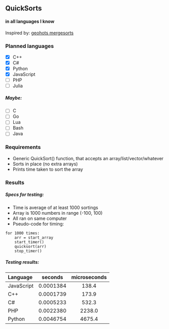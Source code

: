 ## QuickSorts
#### in all languages I know
Inspired by: [geohots mergesorts](https://github.com/geohot/mergesorts)

### Planned languages
- [x] C++
- [x] C#
- [x] Python
- [x] JavaScript
- [ ] PHP
- [ ] Julia

##### Maybe:
- [ ] C
- [ ] Go
- [ ] Lua
- [ ] Bash
- [ ] Java

### Requirements
- Generic QuickSort() function, that accepts an array/list/vector/whatever 
- Sorts in place (no extra arrays)
- Prints time taken to sort the array

### Results
##### Specs for testing:
- Time is average of at least 1000 sortings
- Array is 1000 numbers in range (-100, 100)
- All ran on same computer
- Pseudo-code for timing:
```
for 1000 times:
	arr = start_array
	start_timer()
	quicksort(arr)
	stop_timer()
```

##### Testing results:
 | Language   | seconds   | microseconds |
 | :---   | :---: | :---: |
 | JavaScript | 0.0001384 | 138.4        |
 | C++        | 0.0001739 | 173.9        |
 | C#         | 0.0005233 | 532.3        |
 | PHP		  | 0.0022380 | 2238.0		 |
 | Python     | 0.0046754 | 4675.4       |